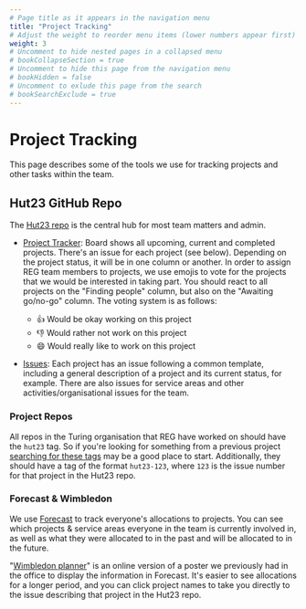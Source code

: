 ```yaml
---
# Page title as it appears in the navigation menu
title: "Project Tracking"
# Adjust the weight to reorder menu items (lower numbers appear first)
weight: 3
# Uncomment to hide nested pages in a collapsed menu
# bookCollapseSection = true
# Uncomment to hide this page from the navigation menu
# bookHidden = false
# Uncomment to exlude this page from the search
# bookSearchExclude = true
---
```


# Project Tracking

This page describes some of the tools we use for tracking projects and other tasks within the team.

## Hut23 GitHub Repo

The [Hut23 repo](https://github.com/alan-turing-institute/Hut23) is the central hub for most team matters and admin.

- [Project Tracker](https://github.com/alan-turing-institute/Hut23/projects/2): Board shows all upcoming, current and completed projects. There's an issue for each project (see below). Depending on the project status, it will be in one column or another. In order to assign REG team members to projects, we use emojis to vote for the projects that we would be interested in taking part. You should react to all projects on the "Finding people" column, but also on the "Awaiting go/no-go" column. The voting system is as follows:

  - :thumbsup: Would be okay working on this project
  - :thumbsdown: Would rather not work on this project
  - :smile: Would really like to work on this project

- [Issues](https://github.com/alan-turing-institute/Hut23/issues): Each project has an issue following a common template, including a general description of a project and its current status, for example. There are also issues for service areas and other activities/organisational issues for the team.

### Project Repos

All repos in the Turing organisation that REG have worked on should have the `hut23` tag.
So if you're looking for something from a previous project [searching for these tags](https://github.com/search?q=topic%3Ahut23+org%3Aalan-turing-institute&type=Repositories) may be a good place to start.
Additionally, they should have a tag of the format `hut23-123`, where `123` is the issue number for that project in the Hut23 repo.

### Forecast & Wimbledon

We use [Forecast](https://forecastapp.com/974183/schedule/projects) to track everyone's allocations to projects.
You can see which projects & service areas everyone in the team is currently involved in, as well as what they were allocated to in the past and will be allocated to in the future.

"[Wimbledon planner](https://wimbledon-planner.azurewebsites.net/)" is an online version of a poster we previously had in the office to display the information in Forecast.
It's easier to see allocations for a longer period, and you can click project names to take you directly to the issue describing that project in the Hut23 repo.
